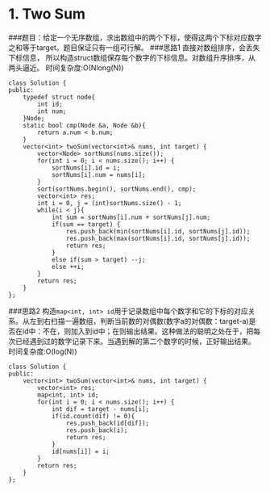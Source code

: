 # 1. Two Sum
###题目：给定一个无序数组，求出数组中的两个下标，使得这两个下标对应数字之和等于target。题目保证只有一组可行解。
###思路1
直接对数组排序，会丢失下标信息， 所以构造struct数组保存每个数字的下标信息。对数组升序排序，从两头逼近。
时间复杂度:O(Nlong(N))
```
class Solution {
public:
    typedef struct node{
        int id;
        int num;
    }Node;
    static bool cmp(Node &a, Node &b){
        return a.num < b.num;
    }
    vector<int> twoSum(vector<int>& nums, int target) {
        vector<Node> sortNums(nums.size());
        for(int i = 0; i < nums.size(); i++) {
            sortNums[i].id = i;
            sortNums[i].num = nums[i];
        }
        sort(sortNums.begin(), sortNums.end(), cmp);
        vector<int> res;
        int i = 0, j = (int)sortNums.size() - 1;
        while(i < j){
            int sum = sortNums[i].num + sortNums[j].num;
            if(sum == target) {
                res.push_back(min(sortNums[i].id, sortNums[j].id));
                res.push_back(max(sortNums[i].id, sortNums[j].id));
                return res;
            }
            else if(sum > target) --j;
            else ++i;
        }
        return res;
    }
};
```
###思路2
构造`map<int, int> id`用于记录数组中每个数字和它的下标的对应关系。从左到右扫描一遍数组，判断当前数的对偶数(数字a的对偶数：target-a)是否在id中：不在，则加入到id中；在则输出结果。这种做法的聪明之处在于，把每次已经遇到过的数字记录下来。当遇到解的第二个数字的时候，正好输出结果。
时间复杂度:O(log(N)) 
```
class Solution {
public:
    vector<int> twoSum(vector<int>& nums, int target) {
        vector<int> res;
        map<int, int> id;
        for(int i = 0; i < nums.size(); i++) {
            int dif = target - nums[i];
            if(id.count(dif) != 0){
                res.push_back(id[dif]);
                res.push_back(i);
                return res;
            }
            id[nums[i]] = i;
        }
        return res;
    }
};
```
